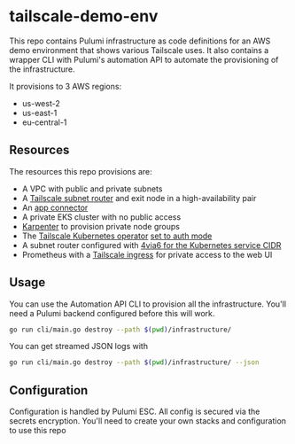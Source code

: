# tailscale-demo-env

This repo contains Pulumi infrastructure as code definitions for an AWS demo environment that shows various Tailscale uses. It also contains a wrapper CLI with Pulumi's automation API to automate the provisioning of the infrastructure.

It provisions to 3 AWS regions:

- us-west-2
- us-east-1
- eu-central-1

## Resources

The resources this repo provisions are:

- A VPC with public and private subnets
- A [Tailscale subnet router](https://tailscale.com/kb/1019/subnets) and exit node in a high-availability pair
- An [app connector](https://tailscale.com/kb/1281/app-connectors)
- A private EKS cluster with no public access
- [Karpenter](https://karpenter.sh/) to provision private node groups
- The [Tailscale Kubernetes operator](https://tailscale.com/kb/1236/kubernetes-operator) [set to auth mode](https://tailscale.com/kb/1236/kubernetes-operator#configuring-the-api-server-proxy-in-auth-mode)
- A subnet router configured with [4via6 for the Kubernetes service CIDR](https://tailscale.com/kb/1201/4via6-subnets)
- Prometheus with a [Tailscale ingress](https://tailscale.com/kb/1236/kubernetes-operator#ingress-resource) for private access to the web UI

## Usage

You can use the Automation API CLI to provision all the infrastructure. You'll need a Pulumi backend configured before this will work.

```bash
go run cli/main.go destroy --path $(pwd)/infrastructure/
```

You can get streamed JSON logs with

```bash
go run cli/main.go destroy --path $(pwd)/infrastructure/ --json
```

## Configuration

Configuration is handled by Pulumi ESC. All config is secured via the secrets encryption. You'll need to create your own stacks and configuration to use this repo
